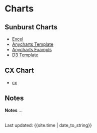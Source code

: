 
# Charts

## Sunburst Charts

- [Excel](Sunburst_Excel.xlsx)
- [Anycharts Template](ANYCHART_TEMPLATE-SUNBURST.html)
- [Anycharts Exampls]()
- [D3 Template](D3_Sunburst_Template.html)

## CX Chart
- [cx](cx.html)


## Notes
**Notes** ...

<br>
<div>Last updated: {{site.time | date_to_string}}</div>
